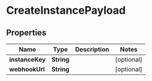 

# CreateInstancePayload


## Properties

| Name | Type | Description | Notes |
|------------ | ------------- | ------------- | -------------|
|**instanceKey** | **String** |  |  [optional] |
|**webhookUrl** | **String** |  |  [optional] |



